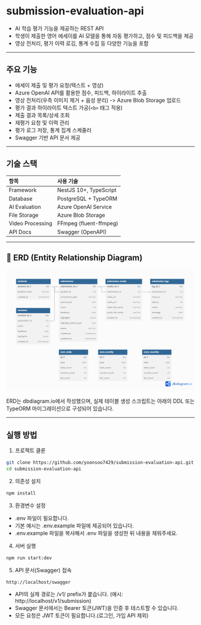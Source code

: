 # submission-evaluation-api

- AI 학습 평가 기능을 제공하는 REST API
- 학생이 제출한 영어 에세이를 AI 모델을 통해 자동 평가하고, 점수 및 피드백을 제공
- 영상 전처리, 평가 이력 로깅, 통계 수집 등 다양한 기능을 포함

---

## 주요 기능

- 에세이 제출 및 평가 요청(텍스트 + 영상)
- Azure OpenAI API를 활용한 점수, 피드백, 하이라이트 추출
- 영상 전처리(우측 이미지 제거 + 음성 분리) -> Azure Blob Storage 업로드
- 평가 결과 하이라이트 텍스트 가공(`<b>` 태그 적용)
- 제출 결과 목록/상세 조회
- 재평가 요청 및 이력 관리
- 평가 로그 저장, 통계 집계 스케줄러
- Swagger 기반 API 문서 제공

---

## 기술 스택

| 항목             | 사용 기술              |
| :--------------- | :--------------------- |
| Framework        | NestJS 10+, TypeScript |
| Database         | PostgreSQL + TypeORM   |
| AI Evaluation    | Azure OpenAI Service   |
| File Storage     | Azure Blob Storage     |
| Video Processing | FFmpeg (fluent-ffmpeg) |
| API Docs         | Swagger (OpenAPI)      |

---

## 📘 ERD (Entity Relationship Diagram)

![ERD](./docs/erd.png)

ERD는 dbdiagram.io에서 작성했으며, 실제 테이블 생성 스크립트는 아래의 DDL 또는 TypeORM 마이그레이션으로 구성되어 있습니다.

---

## 실행 방법

1. 프로젝트 클론

```bash
git clone https://github.com/yoonsoo7429/submission-evaluation-api.git
cd submission-evaluation-api
```

2. 의존성 설치

```bash
npm install
```

3. 환경변수 설정

- .env 파일이 필요합니다.
- 기본 예시는 .env.example 파일에 제공되어 있습니다.
- .env.example 파일을 복사해서 .env 파일을 생성한 뒤 내용을 채워주세요.

4. 서버 실행

```bash
npm run start:dev
```

5. API 문서(Swagger) 접속

```bash
http://localhost/swagger
```

- API의 실제 경로는 /v1/ prefix가 붙습니다. (예시: http://localhost/v1/submission)
- Swagger 문서에서는 Bearer 토큰(JWT)을 인증 후 테스트할 수 있습니다.
- 모든 요청은 JWT 토큰이 필요합니다.(로그인, 가입 API 제외)
